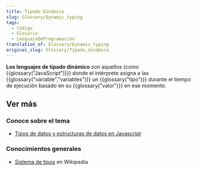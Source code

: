 ```yaml
---
title: Tipado Dinámico
slug: Glossary/Dynamic_typing
tags:
  - Código
  - Glosario
  - LenguajeDeProgramación
translation_of: Glossary/Dynamic_typing
original_slug: Glossary/Tipado_dinámico
---
```


**Los lenguajes de tipado dinámico** son aquellos (como {{glossary("JavaScript")}}) donde el intérprete asigna a las {{glossary("variable","variables")}} un {{glossary("tipo")}} durante el tiempo de ejecución basado en su {{glossary("valor")}} en ese momento.

## Ver más

### Conoce sobre el tema

- [Tipos de datos y estructuras de datos en Javascript](/es/docs/Web/JavaScript/Data_structures)

### Conocimientos generales

- [Sistema de tipos](https://es.wikipedia.org/wiki/Sistema_de_tipos) en Wikipedia
